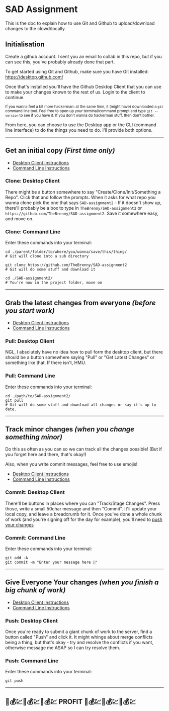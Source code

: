 # SAD Assignment

This is the doc to explain how to use Git and Github to upload/download changes to the clowd/locally.

## Initialisation

Create a github account. I sent you an email to collab in this repo, but if you can see this, you've probably already done that part.

To get started using Git and Github, make sure you have Git installed: https://desktop.github.com/

Once that's installed you'll have the Github Desktop Client that you can use to make your changes known to the rest of us. Login to the client to continue.

<small>If you wanna feel a bit more hackerman: at the same time, it (might have) downloaded a `git` command line tool. Feel free to open up your terminal/command prompt and type `git --version` to see if you have it. If you don't wanna do hackerman stuff, then don't bother.</small>

From here, you can choose to use the Desktop app or the CLI (command line interface) to do the things you need to do. I'll provide both options.

<hr>

## Get an initial copy ***(First time only)***

- [Desktop Client Instructions](#clone-desktop-client)
- [Command Line Instructions](#clone-command-line)

### Clone: Desktop Client

There might be a button somewhere to say "Create/Clone/Init/Something a Repo". Click that and follow the prompts. When it asks for what repo you wanna clone pick the one that says `SAD-assignment2` - If it doesn't show up, there'll probably be a box to type in `TheBrenny/SAD-assignment2` or `https://github.com/TheBrenny/SAD-assignment2`. Save it somewhere easy, and move on.

### Clone: Command Line

Enter these commands into your terminal:

```
cd ./parent/folder/to/where/you/wanna/save/this/thing/
# Git will clone into a sub directory

git clone https://github.com/TheBrenny/SAD-assignment2
# Git will do some stuff and download it

cd ./SAD-assignment2/
# You're now in the project folder, move on
```

<hr>

## Grab the latest changes from everyone ***(before you start work)***

- [Desktop Client Instructions](#pull-desktop-client)
- [Command Line Instructions](#pull-command-line)

### Pull: Desktop Client

NGL, I absolutely have no idea how to pull form the desktop client, but there should be a button somewhere saying "Pull" or "Get Latest Changes" or something like that. If there isn't, HMU.

### Pull: Command Line

Enter these commands into your terminal:

```
cd ./path/to/SAD-assignment2/
git pull
# Git will do some stuff and download all changes or say it's up to date.
```

<hr>

## Track minor changes ***(when you change something minor)***

Do this as often as you can so we can track all the changes possible! (But if you forget here and there, that's okay!)

Also, when you write commit messages, feel free to use emojis!

- [Desktop Client Instructions](#commit-desktop-client)
- [Command Line Instructions](#commit-command-line)

### Commit: Desktop Client

There'll be buttons in places where you can "Track/Stage Changes". Press those, write a small 50char message and then "Commit". It'll update your local copy, and leave a breadcrumb for it. Once you've done a whole chunk of work (and you're signing off for the day for example), you'll need to [push your changes](#give-everyone-your-changes-when-you-finish-a-big-chunk-of-work)

### Commit: Command Line

Enter these commands into your terminal:

```
git add -A
git commit -m "Enter your message here 🥳"
```

<hr>

## Give Everyone Your changes ***(when you finish a big chunk of work)***

- [Desktop Client Instructions](#push-desktop-client)
- [Command Line Instructions](#push-command-line)


### Push: Desktop Client

Once you're ready to submit a giant chunk of work to the server, find a button called "Push" and click it. It might whinge about merge conflicts being a thing, but that's okay - try and resolve the conflicts if you want, otherwise message me ASAP so I can try resolve them.

### Push: Command Line

Enter these commands into your terminal:

```
git push
```

<hr>

## 🤑💰💹🤑💰💹🤑💰💹 **PROFIT** 🤑💰💹🤑💰💹🤑💰💹